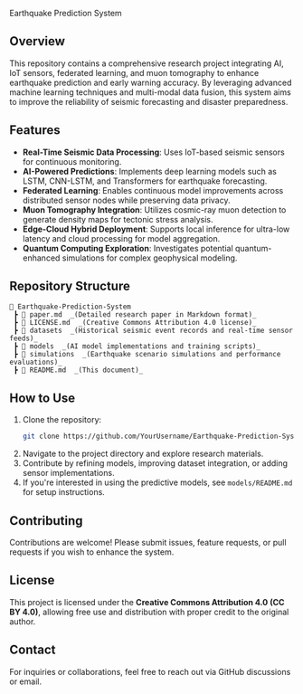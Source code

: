 Earthquake Prediction System

## Overview
This repository contains a comprehensive research project integrating AI, IoT sensors, federated learning, and muon tomography to enhance earthquake prediction and early warning accuracy. By leveraging advanced machine learning techniques and multi-modal data fusion, this system aims to improve the reliability of seismic forecasting and disaster preparedness.

## Features
- **Real-Time Seismic Data Processing**: Uses IoT-based seismic sensors for continuous monitoring.
- **AI-Powered Predictions**: Implements deep learning models such as LSTM, CNN-LSTM, and Transformers for earthquake forecasting.
- **Federated Learning**: Enables continuous model improvements across distributed sensor nodes while preserving data privacy.
- **Muon Tomography Integration**: Utilizes cosmic-ray muon detection to generate density maps for tectonic stress analysis.
- **Edge-Cloud Hybrid Deployment**: Supports local inference for ultra-low latency and cloud processing for model aggregation.
- **Quantum Computing Exploration**: Investigates potential quantum-enhanced simulations for complex geophysical modeling.

## Repository Structure
```
📂 Earthquake-Prediction-System  
 ┣ 📜 paper.md  _(Detailed research paper in Markdown format)_  
 ┣ 📜 LICENSE.md  _(Creative Commons Attribution 4.0 license)_  
 ┣ 📂 datasets  _(Historical seismic event records and real-time sensor feeds)_  
 ┣ 📂 models  _(AI model implementations and training scripts)_  
 ┣ 📂 simulations  _(Earthquake scenario simulations and performance evaluations)_  
 ┣ 📜 README.md  _(This document)_  
```

## How to Use
1. Clone the repository:
   ```sh
   git clone https://github.com/YourUsername/Earthquake-Prediction-System.git
   ```
2. Navigate to the project directory and explore research materials.
3. Contribute by refining models, improving dataset integration, or adding sensor implementations.
4. If you're interested in using the predictive models, see `models/README.md` for setup instructions.

## Contributing
Contributions are welcome! Please submit issues, feature requests, or pull requests if you wish to enhance the system.

## License
This project is licensed under the **Creative Commons Attribution 4.0 (CC BY 4.0)**, allowing free use and distribution with proper credit to the original author.

## Contact
For inquiries or collaborations, feel free to reach out via GitHub discussions or email.